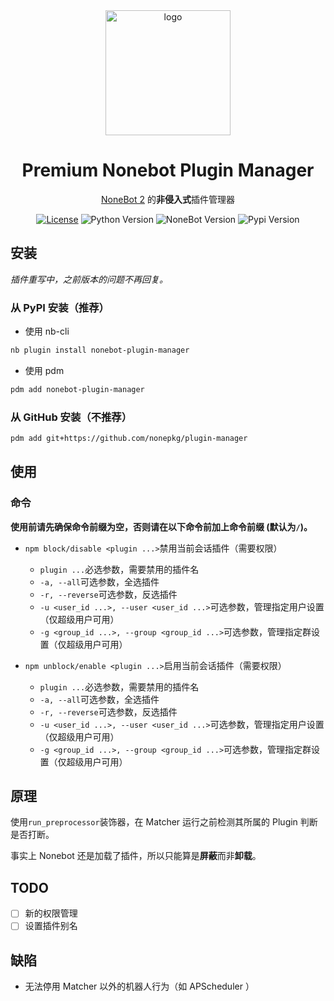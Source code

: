 <div align="center">
  <img width="200" src="https://raw.githubusercontent.com/nonepkg/plugin-manager/master/docs/logo.png" alt="logo"></br>

# Premium Nonebot Plugin Manager

[NoneBot 2](https://github.com/nonebot/nonebot2) 的**非侵入式**插件管理器

[![License](https://img.shields.io/github/license/Jigsaw111/nonebot_plugin_manager)](LICENSE)
![Python Version](https://img.shields.io/badge/python-3.9+-blue.svg)
![NoneBot Version](https://img.shields.io/badge/nonebot-2.2.1+-red.svg)
![Pypi Version](https://img.shields.io/pypi/v/nonebot-plugin-manager.svg)

</div>

## 安装

*插件重写中，之前版本的问题不再回复。*

### 从 PyPI 安装（推荐）

- 使用 nb-cli

```bash
nb plugin install nonebot-plugin-manager
```

- 使用 pdm

```bash
pdm add nonebot-plugin-manager
```

### 从 GitHub 安装（不推荐）

```bash
pdm add git+https://github.com/nonepkg/plugin-manager
```

## 使用

### 命令

**使用前请先确保命令前缀为空，否则请在以下命令前加上命令前缀 (默认为`/`)。**

- `npm block/disable <plugin ...>`禁用当前会话插件（需要权限）
  - `plugin ...`必选参数，需要禁用的插件名
  - `-a, --all`可选参数，全选插件
  - `-r, --reverse`可选参数，反选插件
  - `-u <user_id ...>, --user <user_id ...>`可选参数，管理指定用户设置（仅超级用户可用）
  - `-g <group_id ...>, --group <group_id ...>`可选参数，管理指定群设置（仅超级用户可用）

- `npm unblock/enable <plugin ...>`启用当前会话插件（需要权限）
  - `plugin ...`必选参数，需要禁用的插件名
  - `-a, --all`可选参数，全选插件
  - `-r, --reverse`可选参数，反选插件
  - `-u <user_id ...>, --user <user_id ...>`可选参数，管理指定用户设置（仅超级用户可用）
  - `-g <group_id ...>, --group <group_id ...>`可选参数，管理指定群设置（仅超级用户可用）

## 原理

使用`run_preprocessor`装饰器，在 Matcher 运行之前检测其所属的 Plugin 判断是否打断。

事实上 Nonebot 还是加载了插件，所以只能算是**屏蔽**而非**卸载**。

## TODO

- [ ] 新的权限管理
- [ ] 设置插件别名

## 缺陷

- 无法停用 Matcher 以外的机器人行为（如 APScheduler ）
